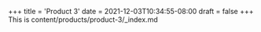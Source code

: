 +++
title = 'Product 3'
date = 2021-12-03T10:34:55-08:00
draft = false
+++
This is content/products/product-3/_index.md
